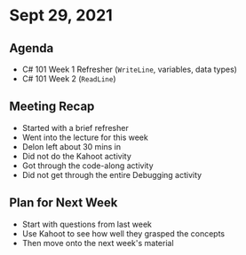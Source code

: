 # Sept 29, 2021
## Agenda
- C# 101 Week 1 Refresher (`WriteLine`, variables, data types)
- C# 101 Week 2 (`ReadLine`)

## Meeting Recap
- Started with a brief refresher
- Went into the lecture for this week
- Delon left about 30 mins in
- Did not do the Kahoot activity
- Got through the code-along activity
- Did not get through the entire Debugging activity

## Plan for Next Week
- Start with questions from last week
- Use Kahoot to see how well they grasped the concepts
- Then move onto the next week's material
